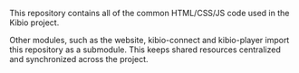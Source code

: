 This repository contains all of the common HTML/CSS/JS code used in the Kibio project.

Other modules, such as the website, kibio-connect and kibio-player import this repository as a submodule.  This keeps shared resources centralized and synchronized across the project.

